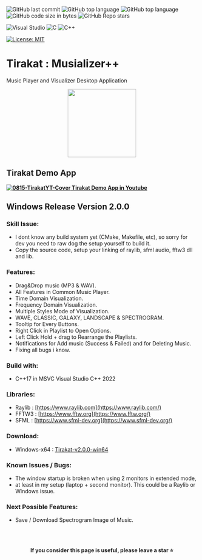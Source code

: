![GitHub last commit](https://img.shields.io/github/last-commit/UFTHaq/Tirakat?style=for-the-badge)
![GitHub top language](https://img.shields.io/github/languages/top/UFTHaq/Tirakat?logo=cpp&style=for-the-badge)
![GitHub top language](https://img.shields.io/github/languages/top/UFTHaq/Tirakat?label=Raylib&logo=raylib&logoColor=black&style=for-the-badge)
![GitHub code size in bytes](https://img.shields.io/github/languages/code-size/UFTHaq/Tirakat?style=for-the-badge)
![GitHub Repo stars](https://img.shields.io/github/stars/UFTHaq/Tirakat?color=red&style=for-the-badge)

![Visual Studio](https://img.shields.io/badge/Visual%20Studio-5C2D91.svg?style=for-the-badge&logo=visual-studio&logoColor=white)
![C](https://img.shields.io/badge/c-%2300599C.svg?style=for-the-badge&logo=c&logoColor=white)
![C++](https://img.shields.io/badge/c++-%2300599C.svg?style=for-the-badge&logo=c%2B%2B&logoColor=white)

[![License: MIT](https://img.shields.io/badge/License-MIT-yellow.svg?style=for-the-badge)](https://opensource.org/licenses/MIT)

# Tirakat : Musializer++
Music Player and Visualizer Desktop Application

<div align="center">
    <img src="https://github.com/UFTHaq/Tirakat/assets/104829519/5e01e038-0594-4200-b30a-586d3f17c845" width=180/>
</div>

## Tirakat Demo App

 **<a href="https://youtu.be/Lmv-X-21TbY">
 ![0815-TirakatYT-Cover](https://github.com/user-attachments/assets/71532a35-0eb3-40a1-91d1-7c71320fdc44)
 Tirakat Demo App in Youtube
  </a>**

Windows Release Version 2.0.0
--------------------------------------------------------------------------

### Skill Issue:
- I dont know any build system yet (CMake, Makefile, etc), so sorry for dev you need to raw dog the setup yourself to build it.
- Copy the source code, setup your linking of raylib, sfml audio, fftw3 dll and lib.

### Features:
- Drag&Drop music (MP3 & WAV).
- All Features in Common Music Player.
- Time Domain Visualization.
- Frequency Domain Visualization.
- Multiple Styles Mode of Visualization.
- WAVE, CLASSIC, GALAXY, LANDSCAPE & SPECTROGRAM.
- Tooltip for Every Buttons.
- Right Click in Playlist to Open Options.
- Left Click Hold + drag to Rearrange the Playlists.
- Notifications for Add music (Success & Failed) and for Deleting Music.
- Fixing all bugs i know.

### Build with:
- C++17 in MSVC Visual Studio C++ 2022

### Libraries:
- Raylib : [https://www.raylib.com](https://www.raylib.com/)
- FFTW3 : [https://www.fftw.org](https://www.fftw.org/)
- SFML : [https://www.sfml-dev.org](https://www.sfml-dev.org/)

### Download:
- Windows-x64 : <a href="https://github.com/UFTHaq/Incognito/releases/download/v.1.0.0/Incognito-v1.0.0-win64.zip">
 Tirakat-v2.0.0-win64
  </a>

### Known Issues / Bugs:
- The window startup is broken when using 2 monitors in extended mode,
- at least in my setup (laptop + second monitor). This could be a Raylib or Windows issue.

### Next Possible Features:
- Save / Download Spectrogram Image of Music.

<br></br>

<p align="center">
  <b>If you consider this page is useful, please leave a star ⭐</b>
</p>
